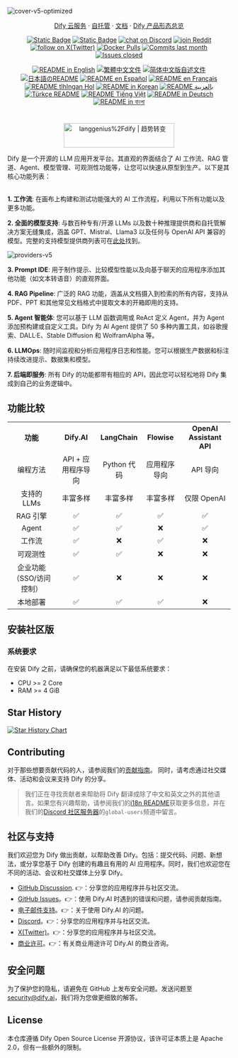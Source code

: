 ![cover-v5-optimized](https://edas-hz.oss-cn-hangzhou.aliyuncs.com/edas-apps/charts-store/dify/image/GitHub_README_if.png)

<div align="center">
  <a href="https://cloud.dify.ai">Dify 云服务</a> ·
  <a href="https://docs.dify.ai/getting-started/install-self-hosted">自托管</a> ·
  <a href="https://docs.dify.ai">文档</a> ·
  <a href="https://dify.ai/pricing">Dify 产品形态总览</a>
</div>

<p align="center">
    <a href="https://dify.ai" target="_blank">
        <img alt="Static Badge" src="https://edas-hz.oss-cn-hangzhou.aliyuncs.com/edas-apps/charts-store/dify/image/Product-F04438.svg"></a>
    <a href="https://dify.ai/pricing" target="_blank">
        <img alt="Static Badge" src="https://edas-hz.oss-cn-hangzhou.aliyuncs.com/edas-apps/charts-store/dify/image/free-pricing.svg"></a>
    <a href="https://discord.gg/FngNHpbcY7" target="_blank">
        <img src="https://edas-hz.oss-cn-hangzhou.aliyuncs.com/edas-apps/charts-store/dify/image/1082486657678311454.svg"
            alt="chat on Discord"></a>
    <a href="https://reddit.com/r/difyai" target="_blank">  
        <img src="https://edas-hz.oss-cn-hangzhou.aliyuncs.com/edas-apps/charts-store/dify/image/difyai.svg"
            alt="join Reddit"></a>
    <a href="https://twitter.com/intent/follow?screen_name=dify_ai" target="_blank">
        <img src="https://edas-hz.oss-cn-hangzhou.aliyuncs.com/edas-apps/charts-store/dify/image/dify_ai.svg"
            alt="follow on X(Twitter)"></a>
    <a href="https://hub.docker.com/u/langgenius" target="_blank">
        <img alt="Docker Pulls" src="https://edas-hz.oss-cn-hangzhou.aliyuncs.com/edas-apps/charts-store/dify/image/dify-web.svg"></a>
    <a href="https://github.com/langgenius/dify/graphs/commit-activity" target="_blank">
        <img alt="Commits last month" src="https://edas-hz.oss-cn-hangzhou.aliyuncs.com/edas-apps/charts-store/dify/image/dify.svg"></a>
    <a href="https://github.com/langgenius/dify/" target="_blank">
        <img alt="Issues closed" src="https://edas-hz.oss-cn-hangzhou.aliyuncs.com/edas-apps/charts-store/dify/image/issues-search.svg"></a>
</p>

<p align="center">
  <a href="./README.md"><img alt="README in English" src="https://edas-hz.oss-cn-hangzhou.aliyuncs.com/edas-apps/charts-store/dify/image/English-d9d9d9.svg"></a>
  <a href="./README_TW.md"><img alt="繁體中文文件" src="https://edas-hz.oss-cn-hangzhou.aliyuncs.com/edas-apps/charts-store/dify/image/繁體中文-d9d9d9.svg"></a>
  <a href="./README_CN.md"><img alt="简体中文版自述文件" src="https://edas-hz.oss-cn-hangzhou.aliyuncs.com/edas-apps/charts-store/dify/image/简体中文-d9d9d9.svg"></a>
  <a href="./README_JA.md"><img alt="日本語のREADME" src="https://edas-hz.oss-cn-hangzhou.aliyuncs.com/edas-apps/charts-store/dify/image/日本語-d9d9d9.svg"></a>
  <a href="./README_ES.md"><img alt="README en Español" src="https://edas-hz.oss-cn-hangzhou.aliyuncs.com/edas-apps/charts-store/dify/image/Español-d9d9d9.svg"></a>
  <a href="./README_FR.md"><img alt="README en Français" src="https://edas-hz.oss-cn-hangzhou.aliyuncs.com/edas-apps/charts-store/dify/image/Français-d9d9d9.svg"></a>
  <a href="./README_KL.md"><img alt="README tlhIngan Hol" src="https://edas-hz.oss-cn-hangzhou.aliyuncs.com/edas-apps/charts-store/dify/image/Klingon-d9d9d9.svg"></a>
  <a href="./README_KR.md"><img alt="README in Korean" src="https://edas-hz.oss-cn-hangzhou.aliyuncs.com/edas-apps/charts-store/dify/image/한국어-d9d9d9.svg"></a>
  <a href="./README_AR.md"><img alt="README بالعربية" src="https://edas-hz.oss-cn-hangzhou.aliyuncs.com/edas-apps/charts-store/dify/image/العربية-d9d9d9.svg"></a>
  <a href="./README_TR.md"><img alt="Türkçe README" src="https://edas-hz.oss-cn-hangzhou.aliyuncs.com/edas-apps/charts-store/dify/image/Türkçe-d9d9d9.svg"></a>
  <a href="./README_VI.md"><img alt="README Tiếng Việt" src="https://edas-hz.oss-cn-hangzhou.aliyuncs.com/edas-apps/charts-store/dify/image/Ti_E1_BA_BFng_20Vi_E1_BB_87t-d9d9d9.svg"></a>
  <a href="./README_DE.md"><img alt="README in Deutsch" src="https://edas-hz.oss-cn-hangzhou.aliyuncs.com/edas-apps/charts-store/dify/image/German-d9d9d9.svg"></a>
  <a href="./README_BN.md"><img alt="README in বাংলা" src="https://edas-hz.oss-cn-hangzhou.aliyuncs.com/edas-apps/charts-store/dify/image/ব__ল_-d9d9d9.svg"></a>
</p>


#

<div align="center">
  <a href="https://trendshift.io/repositories/2152" target="_blank"><img src="https://edas-hz.oss-cn-hangzhou.aliyuncs.com/edas-apps/charts-store/dify/image/oneday.svg" alt="langgenius%2Fdify | 趋势转变" style="width: 250px; height: 55px;" width="250" height="55"/></a>
</div>

Dify 是一个开源的 LLM 应用开发平台。其直观的界面结合了 AI 工作流、RAG 管道、Agent、模型管理、可观测性功能等，让您可以快速从原型到生产。以下是其核心功能列表：
</br> </br>

**1. 工作流**: 
  在画布上构建和测试功能强大的 AI 工作流程，利用以下所有功能以及更多功能。

**2. 全面的模型支持**: 
  与数百种专有/开源 LLMs 以及数十种推理提供商和自托管解决方案无缝集成，涵盖 GPT、Mistral、Llama3 以及任何与 OpenAI API 兼容的模型。完整的支持模型提供商列表可在[此处](https://docs.dify.ai/getting-started/readme/model-providers)找到。

![providers-v5](https://edas-hz.oss-cn-hangzhou.aliyuncs.com/edas-apps/charts-store/dify/image/model.png)


**3. Prompt IDE**: 
  用于制作提示、比较模型性能以及向基于聊天的应用程序添加其他功能（如文本转语音）的直观界面。

**4. RAG Pipeline**: 
  广泛的 RAG 功能，涵盖从文档摄入到检索的所有内容，支持从 PDF、PPT 和其他常见文档格式中提取文本的开箱即用的支持。

**5. Agent 智能体**: 
  您可以基于 LLM 函数调用或 ReAct 定义 Agent，并为 Agent 添加预构建或自定义工具。Dify 为 AI Agent 提供了 50 多种内置工具，如谷歌搜索、DALL·E、Stable Diffusion 和 WolframAlpha 等。

**6. LLMOps**: 
  随时间监视和分析应用程序日志和性能。您可以根据生产数据和标注持续改进提示、数据集和模型。

**7. 后端即服务**: 
  所有 Dify 的功能都带有相应的 API，因此您可以轻松地将 Dify 集成到自己的业务逻辑中。


## 功能比较
<table style="width: 100%;">
  <tr>
    <th align="center">功能</th>
    <th align="center">Dify.AI</th>
    <th align="center">LangChain</th>
    <th align="center">Flowise</th>
    <th align="center">OpenAI Assistant API</th>
  </tr>
  <tr>
    <td align="center">编程方法</td>
    <td align="center">API + 应用程序导向</td>
    <td align="center">Python 代码</td>
    <td align="center">应用程序导向</td>
    <td align="center">API 导向</td>
  </tr>
  <tr>
    <td align="center">支持的 LLMs</td>
    <td align="center">丰富多样</td>
    <td align="center">丰富多样</td>
    <td align="center">丰富多样</td>
    <td align="center">仅限 OpenAI</td>
  </tr>
  <tr>
    <td align="center">RAG 引擎</td>
    <td align="center">✅</td>
    <td align="center">✅</td>
    <td align="center">✅</td>
    <td align="center">✅</td>
  </tr>
  <tr>
    <td align="center">Agent</td>
    <td align="center">✅</td>
    <td align="center">✅</td>
    <td align="center">❌</td>
    <td align="center">✅</td>
  </tr>
  <tr>
    <td align="center">工作流</td>
    <td align="center">✅</td>
    <td align="center">❌</td>
    <td align="center">✅</td>
    <td align="center">❌</td>
  </tr>
  <tr>
    <td align="center">可观测性</td>
    <td align="center">✅</td>
    <td align="center">✅</td>
    <td align="center">❌</td>
    <td align="center">❌</td>
  </tr>
  <tr>
    <td align="center">企业功能（SSO/访问控制）</td>
    <td align="center">✅</td>
    <td align="center">❌</td>
    <td align="center">❌</td>
    <td align="center">❌</td>
  </tr>
  <tr>
    <td align="center">本地部署</td>
    <td align="center">✅</td>
    <td align="center">✅</td>
    <td align="center">✅</td>
    <td align="center">❌</td>
  </tr>
</table>

## 安装社区版

### 系统要求

在安装 Dify 之前，请确保您的机器满足以下最低系统要求：

- CPU >= 2 Core
- RAM >= 4 GiB

## Star History

[![Star History Chart](https://edas-hz.oss-cn-hangzhou.aliyuncs.com/edas-apps/charts-store/dify/image/starhistory.svg)](https://star-history.com/#langgenius/dify&Date)


## Contributing

对于那些想要贡献代码的人，请参阅我们的[贡献指南](https://github.com/langgenius/dify/blob/main/CONTRIBUTING.md)。
同时，请考虑通过社交媒体、活动和会议来支持 Dify 的分享。

> 我们正在寻找贡献者来帮助将 Dify 翻译成除了中文和英文之外的其他语言。如果您有兴趣帮助，请参阅我们的[i18n README](https://github.com/langgenius/dify/blob/main/web/i18n-config/README.md)获取更多信息，并在我们的[Discord 社区服务器](https://discord.gg/8Tpq4AcN9c)的`global-users`频道中留言。

## 社区与支持

我们欢迎您为 Dify 做出贡献，以帮助改善 Dify。包括：提交代码、问题、新想法，或分享您基于 Dify 创建的有趣且有用的 AI 应用程序。同时，我们也欢迎您在不同的活动、会议和社交媒体上分享 Dify。

- [GitHub Discussion](https://github.com/langgenius/dify/discussions). 👉：分享您的应用程序并与社区交流。
- [GitHub Issues](https://github.com/langgenius/dify/issues)。👉：使用 Dify.AI 时遇到的错误和问题，请参阅贡献指南。
- [电子邮件支持](mailto:hello@dify.ai?subject=[GitHub]Questions%20About%20Dify)。👉：关于使用 Dify.AI 的问题。
- [Discord](https://discord.gg/FngNHpbcY7)。👉：分享您的应用程序并与社区交流。
- [X(Twitter)](https://twitter.com/dify_ai)。👉：分享您的应用程序并与社区交流。
- [商业许可](mailto:business@dify.ai?subject=[GitHub]Business%20License%20Inquiry)。👉：有关商业用途许可 Dify.AI 的商业咨询。

## 安全问题

为了保护您的隐私，请避免在 GitHub 上发布安全问题。发送问题至 security@dify.ai，我们将为您做更细致的解答。

## License

本仓库遵循 Dify Open Source License 开源协议，该许可证本质上是 Apache 2.0，但有一些额外的限制。
